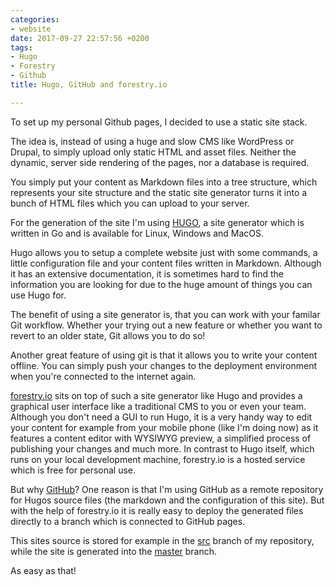 ```yaml
---
categories:
- website
date: 2017-09-27 22:57:56 +0200
tags:
- Hugo
- Forestry
- Github
title: Hugo, GitHub and forestry.io

---
```



To set up my personal Github pages, I decided to use a static site stack.

The idea is, instead of using a huge and slow CMS like WordPress or Drupal, to simply upload only static HTML and asset files. Neither the dynamic, server side rendering of the pages, nor a database is required.

You simply put your content as Markdown files into a tree structure, which represents your site structure and the static site generator turns it into a bunch of HTML files which you can upload to your server.

For the generation of the site I'm using [HUGO](https://gohugo.io), a site generator which is written in Go and is available for Linux, Windows and MacOS.

Hugo allows you to setup a complete website just with some commands, a little configuration file and your content files written in Markdown. Although it has an extensive documentation, it is sometimes hard to find the information you are looking for due to the huge amount of things you can use Hugo for.

The benefit of using a site generator is, that you can work with your familar Git workflow. Whether your trying out a new feature or whether you want to revert to an older state, Git allows you to do so!

Another great feature of using git is that it allows you to write your content offline. You can simply push your changes to the deployment environment when you're connected to the internet again.

[forestry.io](https://forestry.io) sits on top of such a site generator like Hugo and provides a graphical user interface like a traditional CMS to you or even your team. Although you don't need a GUI to run Hugo, it is a very handy way to edit your content for example from your mobile phone (like I'm doing now) as it features a content editor with WYSIWYG preview, a simplified process of publishing your changes and much more. In contrast to Hugo itself, which runs on your local development machine, forestry.io is a hosted service which is free for personal use.

But why [GitHub](https://github.com)? One reason is that I'm using GitHub as a remote repository for Hugos source files (the markdown and the configuration of this site). But with the help of forestry.io it is really easy to deploy the generated files directly to a branch which is connected to GitHub pages.

This sites source is stored for example in the [src](https://github.com/dubst3pp4/dubst3pp4.github.io/tree/src?files=1) branch of my repository, while the site is generated into the [master](https://github.com/dubst3pp4/dubst3pp4.github.io/tree/master?files=1) branch.

As easy as that!